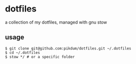 # dotfiles

a collection of my dotfiles, managed with gnu stow

## usage

``` shell
$ git clone git@github.com:pikdum/dotfiles.git ~/.dotfiles
$ cd ~/.dotfiles
$ stow */ # or a specific folder
```

